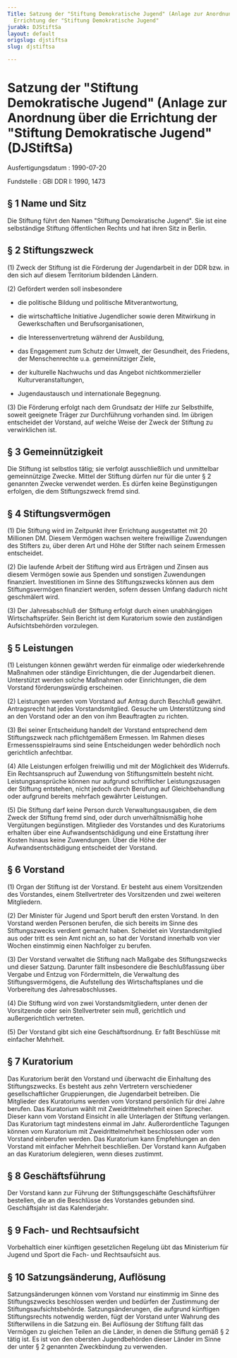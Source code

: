 ```yaml
---
Title: Satzung der "Stiftung Demokratische Jugend" (Anlage zur Anordnung über die
  Errichtung der "Stiftung Demokratische Jugend"
jurabk: DJStiftSa
layout: default
origslug: djstiftsa
slug: djstiftsa

---
```


# Satzung der "Stiftung Demokratische Jugend" (Anlage zur Anordnung über die Errichtung der "Stiftung Demokratische Jugend" (DJStiftSa)

Ausfertigungsdatum
:   1990-07-20

Fundstelle
:   GBl DDR I: 1990, 1473



## § 1 Name und Sitz

Die Stiftung führt den Namen "Stiftung Demokratische Jugend". Sie ist
eine selbständige Stiftung öffentlichen Rechts und hat ihren Sitz in
Berlin.


## § 2 Stiftungszweck

(1) Zweck der Stiftung ist die Förderung der Jugendarbeit in der DDR
bzw. in den sich auf diesem Territorium bildenden Ländern.

(2) Gefördert werden soll insbesondere

-   die politische Bildung und politische Mitverantwortung,


-   die wirtschaftliche Initiative Jugendlicher sowie deren Mitwirkung in
    Gewerkschaften und Berufsorganisationen,


-   die Interessenvertretung während der Ausbildung,


-   das Engagement zum Schutz der Umwelt, der Gesundheit, des Friedens,
    der Menschenrechte u.a. gemeinnütziger Ziele,


-   der kulturelle Nachwuchs und das Angebot nichtkommerzieller
    Kulturveranstaltungen,


-   Jugendaustausch und internationale Begegnung.




(3) Die Förderung erfolgt nach dem Grundsatz der Hilfe zur
Selbsthilfe, soweit geeignete Träger zur Durchführung vorhanden sind.
Im übrigen entscheidet der Vorstand, auf welche Weise der Zweck der
Stiftung zu verwirklichen ist.


## § 3 Gemeinnützigkeit

Die Stiftung ist selbstlos tätig; sie verfolgt ausschließlich und
unmittelbar gemeinnützige Zwecke. Mittel der Stiftung dürfen nur für
die unter § 2 genannten Zwecke verwendet werden. Es dürfen keine
Begünstigungen erfolgen, die dem Stiftungszweck fremd sind.


## § 4 Stiftungsvermögen

(1) Die Stiftung wird im Zeitpunkt ihrer Errichtung ausgestattet mit
20 Millionen DM. Diesem Vermögen wachsen weitere freiwillige
Zuwendungen des Stifters zu, über deren Art und Höhe der Stifter nach
seinem Ermessen entscheidet.

(2) Die laufende Arbeit der Stiftung wird aus Erträgen und Zinsen aus
diesem Vermögen sowie aus Spenden und sonstigen Zuwendungen
finanziert. Investitionen im Sinne des Stiftungszwecks können aus dem
Stiftungsvermögen finanziert werden, sofern dessen Umfang dadurch
nicht geschmälert wird.

(3) Der Jahresabschluß der Stiftung erfolgt durch einen unabhängigen
Wirtschaftsprüfer. Sein Bericht ist dem Kuratorium sowie den
zuständigen Aufsichtsbehörden vorzulegen.


## § 5 Leistungen

(1) Leistungen können gewährt werden für einmalige oder wiederkehrende
Maßnahmen oder ständige Einrichtungen, die der Jugendarbeit dienen.
Unterstützt werden solche Maßnahmen oder Einrichtungen, die dem
Vorstand förderungswürdig erscheinen.

(2) Leistungen werden vom Vorstand auf Antrag durch Beschluß gewährt.
Antragsrecht hat jedes Vorstandsmitglied. Gesuche um Unterstützung
sind an den Vorstand oder an den von ihm Beauftragten zu richten.

(3) Bei seiner Entscheidung handelt der Vorstand entsprechend dem
Stiftungszweck nach pflichtgemäßem Ermessen. Im Rahmen dieses
Ermessensspielraums sind seine Entscheidungen weder behördlich noch
gerichtlich anfechtbar.

(4) Alle Leistungen erfolgen freiwillig und mit der Möglichkeit des
Widerrufs. Ein Rechtsanspruch auf Zuwendung von Stiftungsmitteln
besteht nicht. Leistungsansprüche können nur aufgrund schriftlicher
Leistungszusagen der Stiftung entstehen, nicht jedoch durch Berufung
auf Gleichbehandlung oder aufgrund bereits mehrfach gewährter
Leistungen.

(5) Die Stiftung darf keine Person durch Verwaltungsausgaben, die dem
Zweck der Stiftung fremd sind, oder durch unverhältnismäßig hohe
Vergütungen begünstigen. Mitglieder des Vorstandes und des Kuratoriums
erhalten über eine Aufwandsentschädigung und eine Erstattung ihrer
Kosten hinaus keine Zuwendungen. Über die Höhe der
Aufwandsentschädigung entscheidet der Vorstand.


## § 6 Vorstand

(1) Organ der Stiftung ist der Vorstand. Er besteht aus einem
Vorsitzenden des Vorstandes, einem Stellvertreter des Vorsitzenden und
zwei weiteren Mitgliedern.

(2) Der Minister für Jugend und Sport beruft den ersten Vorstand. In
den Vorstand werden Personen berufen, die sich bereits im Sinne des
Stiftungszwecks verdient gemacht haben. Scheidet ein Vorstandsmitglied
aus oder tritt es sein Amt nicht an, so hat der Vorstand innerhalb von
vier Wochen einstimmig einen Nachfolger zu berufen.

(3) Der Vorstand verwaltet die Stiftung nach Maßgabe des
Stiftungszwecks und dieser Satzung. Darunter fällt insbesondere die
Beschlußfassung über Vergabe und Entzug von Fördermitteln, die
Verwaltung des Stiftungsvermögens, die Aufstellung des
Wirtschaftsplanes und die Vorbereitung des Jahresabschlusses.

(4) Die Stiftung wird von zwei Vorstandsmitgliedern, unter denen der
Vorsitzende oder sein Stellvertreter sein muß, gerichtlich und
außergerichtlich vertreten.

(5) Der Vorstand gibt sich eine Geschäftsordnung. Er faßt Beschlüsse
mit einfacher Mehrheit.


## § 7 Kuratorium

Das Kuratorium berät den Vorstand und überwacht die Einhaltung des
Stiftungszwecks. Es besteht aus zehn Vertretern verschiedener
gesellschaftlicher Gruppierungen, die Jugendarbeit betreiben. Die
Mitglieder des Kuratoriums werden vom Vorstand persönlich für drei
Jahre berufen.
Das Kuratorium wählt mit Zweidrittelmehrheit einen Sprecher. Dieser
kann vom Vorstand Einsicht in alle Unterlagen der Stiftung verlangen.
Das Kuratorium tagt mindestens einmal im Jahr. Außerordentliche
Tagungen können vom Kuratorium mit Zweidrittelmehrheit beschlossen
oder vom Vorstand einberufen werden.
Das Kuratorium kann Empfehlungen an den Vorstand mit einfacher
Mehrheit beschließen.
Der Vorstand kann Aufgaben an das Kuratorium delegieren, wenn dieses
zustimmt.


## § 8 Geschäftsführung

Der Vorstand kann zur Führung der Stiftungsgeschäfte Geschäftsführer
bestellen, die an die Beschlüsse des Vorstandes gebunden sind.
Geschäftsjahr ist das Kalenderjahr.


## § 9 Fach- und Rechtsaufsicht

Vorbehaltlich einer künftigen gesetzlichen Regelung übt das
Ministerium für Jugend und Sport die Fach- und Rechtsaufsicht aus.


## § 10 Satzungsänderung, Auflösung

Satzungsänderungen können vom Vorstand nur einstimmig im Sinne des
Stiftungszwecks beschlossen werden und bedürfen der Zustimmung der
Stiftungsaufsichtsbehörde.
Satzungsänderungen, die aufgrund künftigen Stiftungsrechts notwendig
werden, fügt der Vorstand unter Wahrung des Stifterwillens in die
Satzung ein.
Bei Auflösung der Stiftung fällt das Vermögen zu gleichen Teilen an
die Länder, in denen die Stiftung gemäß § 2 tätig ist. Es ist von den
obersten Jugendbehörden dieser Länder im Sinne der unter § 2 genannten
Zweckbindung zu verwenden.

